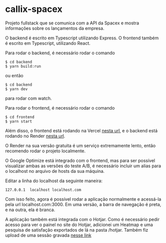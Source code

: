 # callix-spacex
Projeto fullstack que se comunica com a API da Spacex e mostra
informações sobre os lançamentos da empresa.

O backend é escrito em Typescript utilizando Express. O frontend também é escrito
em Typescript, utilizando React.

Para rodar o backend, é necessário rodar o comando
```console
$ cd backend
$ yarn build:run
```
ou então
```console
$ cd backend
$ yarn dev
```
para rodar com watch.

Para rodar o frontend, é necessário rodar o comando
```console
$ cd frontend
$ yarn start
```

Além disso, o frontend está rodando na 
Vercel [nesta url](https://callix-spacex-6uiyowc6d-arthur-teixeira.vercel.app),
e o backend está rodando no Render [nesta url](https://callix-spacex-backend.onrender.com).

O Render na sua versão gratuita é um serviço extremamente lento, então recomendo
rodar o projeto localmente.

O Google Optimize está integrado com o frontend, mas para ser possível visualizar
ambas as versões do teste A/B, é necessário incluir um alias para o localhost no arquivo de hosts
da sua máquina.

Editar a linha do localhost da seguinte maneira:
```console
127.0.0.1  localhost localhost.com
```

Com isso feito, agora é possível rodar a aplicação normalmente e acessá-la
pela url localhost.com:3000.
Em uma versão, a barra de navegação é preta, e na outra, ela é branca.

A aplicação também está integrada com o Hotjar. Como é necessário pedir acesso para
ver o painel no site do Hotjar, adicionei um Heatmap e uma pesquisa de satisfação
exportados de lá na pasta /hotjar. Também fiz upload de uma sessão gravada [nesse link](https://youtu.be/h9iOUMthIpM)

